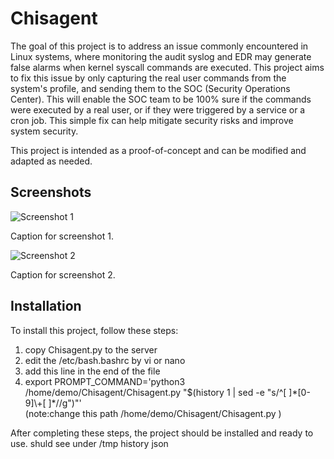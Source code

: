 <h1>Chisagent</h1>

<p>The goal of this project is to address an issue commonly encountered in Linux systems, where monitoring the audit syslog and EDR may generate false alarms when kernel syscall commands are executed. This project aims to fix this issue by only capturing the real user commands from the system's profile, and sending them to the SOC (Security Operations Center). This will enable the SOC team to be 100% sure if the commands were executed by a real user, or if they were triggered by a service or a cron job. This simple fix can help mitigate security risks and improve system security.</p>

<p>This project is intended as a proof-of-concept and can be modified and adapted as needed.</p>

<h2>Screenshots</h2>

<img src="screenshot1.png" alt="Screenshot 1">
<p>Caption for screenshot 1.</p>

<img src="screenshot2.png" alt="Screenshot 2">
<p>Caption for screenshot 2.</p>

<h2>Installation</h2>

<p>To install this project, follow these steps:</p>

<ol>
  <li>copy Chisagent.py to the server</li>
  <li>edit the /etc/bash.bashrc by vi or nano</li>
  <li>add this line in the end of the file 
  <li>export PROMPT_COMMAND='python3 /home/demo/Chisagent/Chisagent.py "$(history 1 | sed -e "s/^[ ]*[0-9]\+[ ]*//g")"'</li> </li>
  (note:change this path /home/demo/Chisagent/Chisagent.py )
</ol>

<p>After completing these steps, the project should be installed and ready to use. shuld see under /tmp history json</p>
